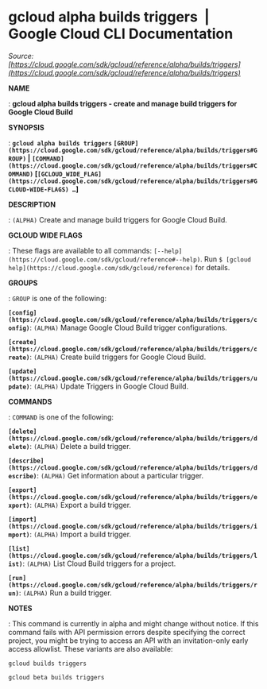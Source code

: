 # gcloud alpha builds triggers  |  Google Cloud CLI Documentation

*Source: [https://cloud.google.com/sdk/gcloud/reference/alpha/builds/triggers](https://cloud.google.com/sdk/gcloud/reference/alpha/builds/triggers)*

**NAME**

: **gcloud alpha builds triggers - create and manage build triggers for Google Cloud Build**

**SYNOPSIS**

: **`gcloud alpha builds triggers` `[GROUP](https://cloud.google.com/sdk/gcloud/reference/alpha/builds/triggers#GROUP)` | `[COMMAND](https://cloud.google.com/sdk/gcloud/reference/alpha/builds/triggers#COMMAND)` [`[GCLOUD_WIDE_FLAG](https://cloud.google.com/sdk/gcloud/reference/alpha/builds/triggers#GCLOUD-WIDE-FLAGS) …`]**

**DESCRIPTION**

: `(ALPHA)` Create and manage build triggers for Google Cloud Build.

**GCLOUD WIDE FLAGS**

: These flags are available to all commands: `[--help](https://cloud.google.com/sdk/gcloud/reference#--help)`.
Run `$ [gcloud help](https://cloud.google.com/sdk/gcloud/reference)` for details.

**GROUPS**

: ``GROUP`` is one of the following:

**`[config](https://cloud.google.com/sdk/gcloud/reference/alpha/builds/triggers/config)`**:
`(ALPHA)` Manage Google Cloud Build trigger configurations.

**`[create](https://cloud.google.com/sdk/gcloud/reference/alpha/builds/triggers/create)`**:
`(ALPHA)` Create build triggers for Google Cloud Build.

**`[update](https://cloud.google.com/sdk/gcloud/reference/alpha/builds/triggers/update)`**:
`(ALPHA)` Update Triggers in Google Cloud Build.

**COMMANDS**

: ``COMMAND`` is one of the following:

**`[delete](https://cloud.google.com/sdk/gcloud/reference/alpha/builds/triggers/delete)`**:
`(ALPHA)` Delete a build trigger.

**`[describe](https://cloud.google.com/sdk/gcloud/reference/alpha/builds/triggers/describe)`**:
`(ALPHA)` Get information about a particular trigger.

**`[export](https://cloud.google.com/sdk/gcloud/reference/alpha/builds/triggers/export)`**:
`(ALPHA)` Export a build trigger.

**`[import](https://cloud.google.com/sdk/gcloud/reference/alpha/builds/triggers/import)`**:
`(ALPHA)` Import a build trigger.

**`[list](https://cloud.google.com/sdk/gcloud/reference/alpha/builds/triggers/list)`**:
`(ALPHA)` List Cloud Build triggers for a project.

**`[run](https://cloud.google.com/sdk/gcloud/reference/alpha/builds/triggers/run)`**:
`(ALPHA)` Run a build trigger.

**NOTES**

: This command is currently in alpha and might change without notice. If this
command fails with API permission errors despite specifying the correct project,
you might be trying to access an API with an invitation-only early access
allowlist. These variants are also available:

```
gcloud builds triggers
```

```
gcloud beta builds triggers
```